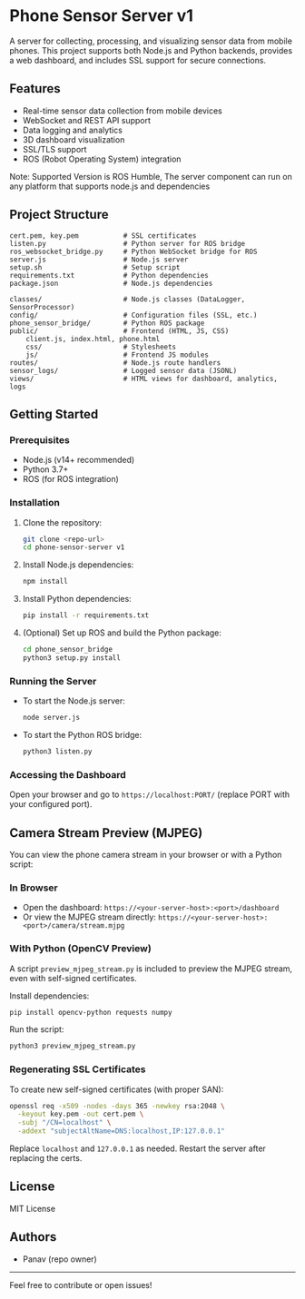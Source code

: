 # Phone Sensor Server v1

A server for collecting, processing, and visualizing sensor data from mobile phones. This project supports both Node.js and Python backends, provides a web dashboard, and includes SSL support for secure connections.

## Features
- Real-time sensor data collection from mobile devices
- WebSocket and REST API support
- Data logging and analytics
- 3D dashboard visualization
- SSL/TLS support
- ROS (Robot Operating System) integration

Note: Supported Version is ROS Humble, The server component can run on any platform that supports node.js and dependencies

## Project Structure
```
cert.pem, key.pem           # SSL certificates
listen.py                   # Python server for ROS bridge
ros_websocket_bridge.py     # Python WebSocket bridge for ROS
server.js                   # Node.js server
setup.sh                    # Setup script
requirements.txt            # Python dependencies
package.json                # Node.js dependencies

classes/                    # Node.js classes (DataLogger, SensorProcessor)
config/                     # Configuration files (SSL, etc.)
phone_sensor_bridge/        # Python ROS package
public/                     # Frontend (HTML, JS, CSS)
    client.js, index.html, phone.html
    css/                    # Stylesheets
    js/                     # Frontend JS modules
routes/                     # Node.js route handlers
sensor_logs/                # Logged sensor data (JSONL)
views/                      # HTML views for dashboard, analytics, logs
```

## Getting Started

### Prerequisites
- Node.js (v14+ recommended)
- Python 3.7+
- ROS (for ROS integration)

### Installation
1. Clone the repository:
   ```bash
   git clone <repo-url>
   cd phone-sensor-server v1
   ```
2. Install Node.js dependencies:
   ```bash
   npm install
   ```
3. Install Python dependencies:
   ```bash
   pip install -r requirements.txt
   ```
4. (Optional) Set up ROS and build the Python package:
   ```bash
   cd phone_sensor_bridge
   python3 setup.py install
   ```

### Running the Server
- To start the Node.js server:
  ```bash
  node server.js
  ```
- To start the Python ROS bridge:
  ```bash
  python3 listen.py
  ```

### Accessing the Dashboard
Open your browser and go to `https://localhost:PORT/` (replace PORT with your configured port).

## Camera Stream Preview (MJPEG)

You can view the phone camera stream in your browser or with a Python script:

### In Browser
- Open the dashboard: `https://<your-server-host>:<port>/dashboard`
- Or view the MJPEG stream directly: `https://<your-server-host>:<port>/camera/stream.mjpg`

### With Python (OpenCV Preview)
A script `preview_mjpeg_stream.py` is included to preview the MJPEG stream, even with self-signed certificates.

Install dependencies:
```bash
pip install opencv-python requests numpy
```
Run the script:
```bash
python3 preview_mjpeg_stream.py
```

### Regenerating SSL Certificates
To create new self-signed certificates (with proper SAN):
```bash
openssl req -x509 -nodes -days 365 -newkey rsa:2048 \
  -keyout key.pem -out cert.pem \
  -subj "/CN=localhost" \
  -addext "subjectAltName=DNS:localhost,IP:127.0.0.1"
```
Replace `localhost` and `127.0.0.1` as needed. Restart the server after replacing the certs.

## License
MIT License

## Authors
- Panav (repo owner)

---
Feel free to contribute or open issues!
